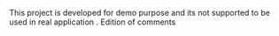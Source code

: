 This project is developed for demo purpose and its not supported to be used in real application .
Edition of comments
